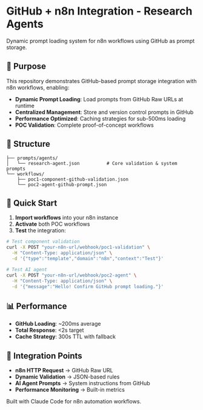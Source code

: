 # GitHub + n8n Integration - Research Agents

Dynamic prompt loading system for n8n workflows using GitHub as prompt storage.

## 🎯 Purpose

This repository demonstrates GitHub-based prompt storage integration with n8n workflows, enabling:

- **Dynamic Prompt Loading**: Load prompts from GitHub Raw URLs at runtime
- **Centralized Management**: Store and version control prompts in GitHub
- **Performance Optimized**: Caching strategies for sub-500ms loading
- **POC Validation**: Complete proof-of-concept workflows

## 📁 Structure

```
├── prompts/agents/
│   └── research-agent.json          # Core validation & system prompts
└── workflows/
    ├── poc1-component-github-validation.json
    └── poc2-agent-github-prompt.json
```

## 🚀 Quick Start

1. **Import workflows** into your n8n instance
2. **Activate** both POC workflows
3. **Test** the integration:

```bash
# Test component validation
curl -X POST "your-n8n-url/webhook/poc1-validation" \
  -H "Content-Type: application/json" \
  -d '{"type":"template","domain":"n8n","context":"Test"}'

# Test AI agent
curl -X POST "your-n8n-url/webhook/poc2-agent" \
  -H "Content-Type: application/json" \
  -d '{"message":"Hello! Confirm GitHub prompt loading."}'
```

## 📊 Performance

- **GitHub Loading**: ~200ms average
- **Total Response**: <2s target
- **Cache Strategy**: 300s TTL with fallback

## 🎯 Integration Points

- **n8n HTTP Request** → GitHub Raw URL
- **Dynamic Validation** → JSON-based rules
- **AI Agent Prompts** → System instructions from GitHub
- **Performance Monitoring** → Built-in metrics

Built with Claude Code for n8n automation workflows.